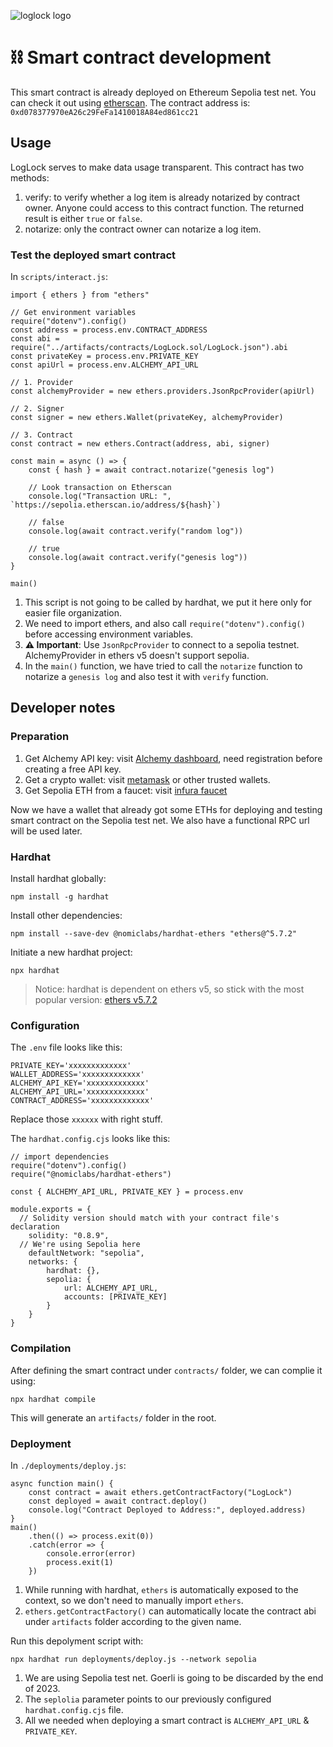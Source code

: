 ![loglock logo](https://loglock.pages.dev/images/loglock.svg)

# :chains: Smart contract development

This smart contract is already deployed on Ethereum Sepolia test net. You can check it out using [etherscan](https://sepolia.etherscan.io/address/0xd078377970eA26c29FeFa1410018A84ed861cc21). The contract address is: `0xd078377970eA26c29FeFa1410018A84ed861cc21`

## Usage

LogLock serves to make data usage transparent. This contract has two methods:

1. verify: to verify whether a log item is already notarized by contract owner. Anyone could access to this contract function. The returned result is either `true` or `false`.
2. notarize: only the contract owner can notarize a log item.

### Test the deployed smart contract

In `scripts/interact.js`:

```
import { ethers } from "ethers"

// Get environment variables
require("dotenv").config()
const address = process.env.CONTRACT_ADDRESS
const abi = require("../artifacts/contracts/LogLock.sol/LogLock.json").abi
const privateKey = process.env.PRIVATE_KEY
const apiUrl = process.env.ALCHEMY_API_URL

// 1. Provider
const alchemyProvider = new ethers.providers.JsonRpcProvider(apiUrl)

// 2. Signer
const signer = new ethers.Wallet(privateKey, alchemyProvider)

// 3. Contract
const contract = new ethers.Contract(address, abi, signer)

const main = async () => {
	const { hash } = await contract.notarize("genesis log")

	// Look transaction on Etherscan
	console.log("Transaction URL: ", `https://sepolia.etherscan.io/address/${hash}`)

	// false
	console.log(await contract.verify("random log"))

	// true
	console.log(await contract.verify("genesis log"))
}

main()
```

1. This script is not going to be called by hardhat, we put it here only for easier file organization.
2. We need to import ethers, and also call `require("dotenv").config()` before accessing environment variables.
3. **:warning: Important**: Use `JsonRpcProvider` to connect to a sepolia testnet. AlchemyProvider in ethers v5 doesn't support sepolia.
4. In the `main()` function, we have tried to call the `notarize` function to notarize a `genesis log` and also test it with `verify` function.

## Developer notes

### Preparation

1. Get Alchemy API key: visit [Alchemy dashboard](https://dashboard.alchemy.com), need registration before creating a free API key.
2. Get a crypto wallet: visit [metamask](https://metamask.io/) or other trusted wallets.
3. Get Sepolia ETH from a faucet: visit [infura faucet](https://www.infura.io/faucet/sepolia)

Now we have a wallet that already got some ETHs for deploying and testing smart contract on the Sepolia test net. We also have a functional RPC url will be used later.

### Hardhat

Install hardhat globally:

```
npm install -g hardhat
```

Install other dependencies:

```
npm install --save-dev @nomiclabs/hardhat-ethers "ethers@^5.7.2"
```

Initiate a new hardhat project:

```
npx hardhat
```

> Notice: hardhat is dependent on ethers v5, so stick with the most popular version: [ethers v5.7.2](https://docs.ethers.org/v5/)

### Configuration

The `.env` file looks like this:

```
PRIVATE_KEY='xxxxxxxxxxxxx'
WALLET_ADDRESS='xxxxxxxxxxxxx'
ALCHEMY_API_KEY='xxxxxxxxxxxxx'
ALCHEMY_API_URL='xxxxxxxxxxxxx'
CONTRACT_ADDRESS='xxxxxxxxxxxxx'
```

Replace those `xxxxxx` with right stuff.

The `hardhat.config.cjs` looks like this:

```
// import dependencies
require("dotenv").config()
require("@nomiclabs/hardhat-ethers")

const { ALCHEMY_API_URL, PRIVATE_KEY } = process.env

module.exports = {
  // Solidity version should match with your contract file's declaration
	solidity: "0.8.9",
  // We're using Sepolia here
	defaultNetwork: "sepolia",
	networks: {
		hardhat: {},
		sepolia: {
			url: ALCHEMY_API_URL,
			accounts: [PRIVATE_KEY]
		}
	}
}
```

### Compilation

After defining the smart contract under `contracts/` folder, we can complie it using:

```
npx hardhat compile
```

This will generate an `artifacts/` folder in the root.

### Deployment

In `./deployments/deploy.js`:

```
async function main() {
	const contract = await ethers.getContractFactory("LogLock")
	const deployed = await contract.deploy()
	console.log("Contract Deployed to Address:", deployed.address)
}
main()
	.then(() => process.exit(0))
	.catch(error => {
		console.error(error)
		process.exit(1)
	})
```

1. While running with hardhat, `ethers` is automatically exposed to the context, so we don't need to manually import `ethers`.
2. `ethers.getContractFactory()` can automatically locate the contract abi under `artifacts` folder according to the given name.

Run this depolyment script with:

```
npx hardhat run deployments/deploy.js --network sepolia
```

1. We are using Sepolia test net. Goerli is going to be discarded by the end of 2023.
2. The `seplolia` parameter points to our previously configured `hardhat.config.cjs` file.
3. All we needed when deploying a smart contract is `ALCHEMY_API_URL` & `PRIVATE_KEY`.
